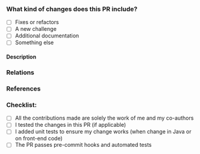 <!-- Thank you for submitting a pull request to the WrongSecrets app! See what makes a good PR at https://github.com/OWASP/wrongsecrets/blob/master/CONTRIBUTING.md-->

### What kind of changes does this PR include?

- [ ] Fixes or refactors
- [ ] A new challenge
- [ ] Additional documentation
- [ ] Something else

#### Description

<!---
Please provide a helpful summary of what change this pull request will introduce.
--->

### Relations

<!---
If your pull request fully resolves and should automatically close the linked issue, use Closes. Otherwise, use Relates.

For Example:

Relates #0000
or
Closes #0000
--->

### References

<!---
Optionally, provide any helpful references that may help the reviewer(s).
--->

### Checklist:

- [ ] All the contributions made are solely the work of me and my co-authors
- [ ] I tested the changes in this PR (if applicable)
- [ ] I added unit tests to ensure my change works (when change in Java or on front-end code)
- [ ] The PR passes pre-commit hooks and automated tests
